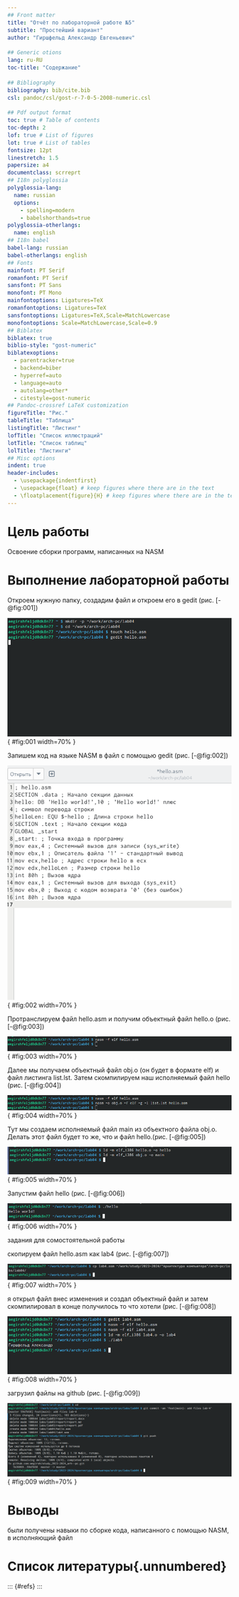 ```yaml
---
## Front matter
title: "Отчёт по лабораторной работе №5"
subtitle: "Простейший вариант"
author: "Гиршфельд Александр Евгеньевич"

## Generic otions
lang: ru-RU
toc-title: "Содержание"

## Bibliography
bibliography: bib/cite.bib
csl: pandoc/csl/gost-r-7-0-5-2008-numeric.csl

## Pdf output format
toc: true # Table of contents
toc-depth: 2
lof: true # List of figures
lot: true # List of tables
fontsize: 12pt
linestretch: 1.5
papersize: a4
documentclass: scrreprt
## I18n polyglossia
polyglossia-lang:
  name: russian
  options:
	- spelling=modern
	- babelshorthands=true
polyglossia-otherlangs:
  name: english
## I18n babel
babel-lang: russian
babel-otherlangs: english
## Fonts
mainfont: PT Serif
romanfont: PT Serif
sansfont: PT Sans
monofont: PT Mono
mainfontoptions: Ligatures=TeX
romanfontoptions: Ligatures=TeX
sansfontoptions: Ligatures=TeX,Scale=MatchLowercase
monofontoptions: Scale=MatchLowercase,Scale=0.9
## Biblatex
biblatex: true
biblio-style: "gost-numeric"
biblatexoptions:
  - parentracker=true
  - backend=biber
  - hyperref=auto
  - language=auto
  - autolang=other*
  - citestyle=gost-numeric
## Pandoc-crossref LaTeX customization
figureTitle: "Рис."
tableTitle: "Таблица"
listingTitle: "Листинг"
lofTitle: "Список иллюстраций"
lotTitle: "Список таблиц"
lolTitle: "Листинги"
## Misc options
indent: true
header-includes:
  - \usepackage{indentfirst}
  - \usepackage{float} # keep figures where there are in the text
  - \floatplacement{figure}{H} # keep figures where there are in the text
---
```


# Цель работы

Освоение сборки программ, написанных на NASM


# Выполнение лабораторной работы
Откроем нужную папку, создадим файл и откроем его в gedit (рис. [-@fig:001])

![создание файла](image/1.png){ #fig:001 width=70% }

Запишем код на языке NASM в файл с помощью gedit (рис. [-@fig:002])

![написание кода](image/2.png){ #fig:002 width=70% }

Протранслируем файл hello.asm и получим объектный файл hello.o (рис. [-@fig:003])

![трансляция](image/3.png){ #fig:003 width=70% }

Далее мы получаем объектный файл obj.o (он будет в формате elf) и файл листинга list.lst. Затем скомпилируем наш исполняемый файл hello (рис. [-@fig:004])

![создание исполняемого файла](image/4.png){ #fig:004 width=70% }

Тут мы создаем исполняемый файл main из объектного файла obj.o. Делать этот файл будет то же, что и файл hello.(рис. [-@fig:005])

![создание другого исполняемого файла](image/5.png){ #fig:005 width=70% }

Запустим файл hello (рис. [-@fig:006])

![запуск исполняемого файла](image/6.png){ #fig:006 width=70% }

задания для сомостоятельной работы

скопируем файл hello.asm как lab4 (рис. [-@fig:007])

![копируем файл](image/7.png){ #fig:007 width=70% }


я открыл файл внес изменения и создал объектный файл и затем скомпилировал в конце получилось то что хотели (рис. [-@fig:008])

![создание объектного файла компеляция и проверка работы](image/8.png){ #fig:008 width=70% }

загрузил файлы на github (рис. [-@fig:009])

![загрузил файлы на github](image/9.png){ #fig:009 width=70% }

# Выводы

были получены навыки по сборке кода, написанного с помощью NASM, в исполняющий файл

# Список литературы{.unnumbered}

::: {#refs}
:::

